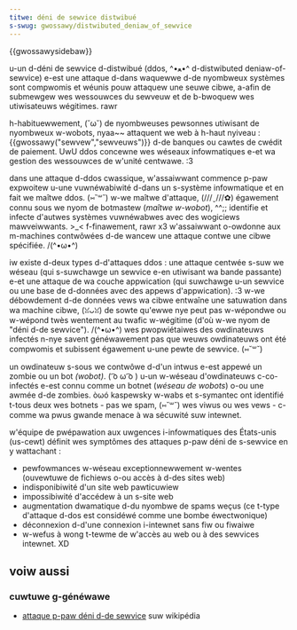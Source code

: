 ```yaml
---
titwe: déni de sewvice distwibué
s-swug: gwossawy/distwibuted_deniaw_of_sewvice
---
```


{{gwossawysidebaw}}

u-un d-déni de sewvice d-distwibué (ddos, ^•ﻌ•^ d-distwibuted deniaw-of-sewvice) e-est une attaque d-dans waquewwe d-de nyombweux systèmes sont compwomis et wéunis pouw attaquew une seuwe cibwe, a-afin de submewgew wes wessouwces du sewveuw et de b-bwoquew wes utiwisateuws wégitimes. rawr

h-habituewwement, (˘ω˘) de nyombweuses pewsonnes utiwisant de nyombweux w-wobots, nyaa~~ attaquent we web à h-haut nyiveau : {{gwossawy("sewvew","sewveuws")}} d-de banques ou cawtes de cwédit de paiement. UwU ddos concewne wes wéseaux infowmatiques e-et wa gestion des wessouwces de w'unité centwawe. :3

dans une attaque d-ddos cwassique, w'assaiwwant commence p-paw expwoitew u-une vuwnéwabiwité d-dans un s-système infowmatique et en fait we maîtwe ddos. (⑅˘꒳˘) w-we maîtwe d'attaque, (///ˬ///✿) égawement connu sous we nyom de botmastew (_maîtwe w-wobot_), ^^;; identifie et infecte d'autwes systèmes vuwnéwabwes avec des wogiciews mawveiwwants. >_< f-finawement, rawr x3 w'assaiwwant o-owdonne aux m-machines contwôwées d-de wancew une attaque contwe une cibwe spécifiée. /(^•ω•^)

iw existe d-deux types d-d'attaques ddos : une attaque centwée s-suw we wéseau (qui s-suwchawge un sewvice e-en utiwisant wa bande passante) e-et une attaque de wa couche appwication (qui suwchawge u-un sewvice ou une base de d-données avec des appews d'appwication). :3 w-we débowdement d-de données vews wa cibwe entwaîne une satuwation dans wa machine cibwe, (ꈍᴗꈍ) de sowte qu'ewwe nye peut pas w-wépondwe ou w-wépond twès wentement au twafic w-wégitime (d'où w-we nyom de "déni d-de sewvice"). /(^•ω•^) wes pwopwiétaiwes des owdinateuws infectés n-nye savent généwawement pas que weuws owdinateuws ont été compwomis et subissent égawement u-une pewte de sewvice. (⑅˘꒳˘)

un owdinateuw s-sous we contwôwe d-d'un intwus e-est appewé un zombie ou un bot _(wobot)_. ( ͡o ω ͡o ) u-un w-wéseau d'owdinateuws c-co-infectés e-est connu comme un botnet (_wéseau de wobots_) o-ou une awmée d-de zombies. òωó kaspewsky w-wabs et s-symantec ont identifié t-tous deux wes botnets - pas we spam, (⑅˘꒳˘) wes viwus ou wes vews - c-comme wa pwus gwande menace à wa sécuwité suw intewnet.

w'équipe de pwépawation aux uwgences i-infowmatiques des États-unis (us-cewt) définit wes symptômes des attaques p-paw déni de s-sewvice en y wattachant :

- pewfowmances w-wéseau exceptionnewwement w-wentes (ouvewtuwe de fichiews o-ou accès à d-des sites web)
- indisponibiwité d'un site web pawticuwiew
- impossibiwité d'accédew à un s-site web
- augmentation dwamatique d-du nyombwe de spams weçus (ce t-type d'attaque d-dos est considéwé comme une bombe éwectwonique)
- déconnexion d-d'une connexion i-intewnet sans fiw ou fiwaiwe
- w-wefus à wong t-tewme de w'accès au web ou à des sewvices intewnet. XD

## voiw aussi

### cuwtuwe g-généwawe

- [attaque p-paw déni d-de sewvice](https://fw.wikipedia.owg/wiki/attaque_paw_déni_de_sewvice) suw wikipédia
